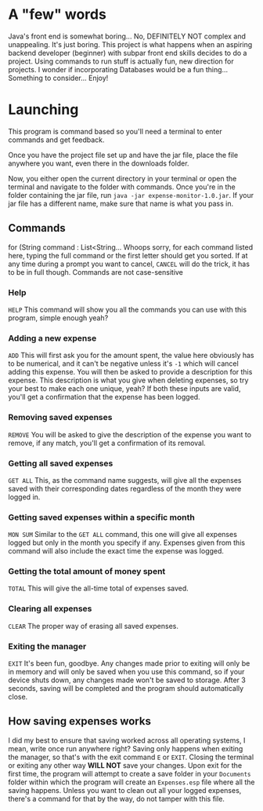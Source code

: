 # A "few" words
Java's front end is somewhat boring...
No, DEFINITELY NOT complex and unappealing.
It's just boring.
This project is what happens when an aspiring backend developer
(beginner) with subpar front end skills decides to do a project.
Using commands to run stuff is actually fun, new direction for projects.
I wonder if incorporating Databases would be a fun thing...
Something to consider...
Enjoy!

# Launching
This program is command based so you'll need a terminal to enter commands and get feedback.

Once you have the project file set up and have the jar file, place the file anywhere you want, even there
in the downloads folder.

Now, you either open the current directory in your terminal or
open the terminal and navigate to the folder with commands.
Once you're in the folder containing the jar file, run `java -jar expense-monitor-1.0.jar`.
If your jar file has a different name, make sure that name is what you pass in.

## Commands
for (String command : List<String...
Whoops sorry, for each command listed here, typing the full command or the first letter should get you sorted.
If at any time during a prompt you want to cancel, `CANCEL` will do the trick, it has to be in full though.
Commands are not case-sensitive

### Help
`HELP`
This command will show you all the commands you can use with this program, simple enough yeah?

### Adding a new expense
`ADD`
This will first ask you for the amount spent, the value here obviously has to be numerical, and it can't be negative unless it's `-1` which will cancel adding this expense.
You will then be asked to provide a description for this expense. This description is what you give when deleting expenses, so try your best to make each one unique, yeah?
If both these inputs are valid, you'll get a confirmation that the expense has been logged.

### Removing saved expenses
`REMOVE`
You will be asked to give the description of the expense you want to remove, if any match, you'll get a confirmation of its removal.

### Getting all saved expenses
`GET ALL`
This, as the command name suggests, will give all the expenses saved with their corresponding dates regardless of the month they were logged in.

### Getting saved expenses within a specific month
`MON SUM`
Similar to the `GET ALL` command, this one will give all expenses logged but only in the month you specify if any. Expenses given from this command will also include the exact time 
the expense was logged.

### Getting the total amount of money spent
`TOTAL`
This will give the all-time total of expenses saved. 

### Clearing all expenses
`CLEAR`
The proper way of erasing all saved expenses.

### Exiting the manager
`EXIT`
It's been fun, goodbye. Any changes made prior to exiting will only be in memory and will only be saved when you use this command, so if your device shuts down, any changes made won't be saved to storage. After 3 seconds, saving will be completed and the program should automatically close.

## How saving expenses works
I did my best to ensure that saving worked across all operating systems, I mean, write once run anywhere right?
Saving only happens when exiting the manager, so that's with the exit command `E` or `EXIT`. Closing the terminal or exiting any other way **WILL NOT** save your changes.
Upon exit for the first time, the program will attempt to create a save folder in your `Documents` folder within which the program will create an `Expenses.esp` file where all the saving happens.
Unless you want to clean out all your logged expenses, there's a command for that by the way, do not tamper with this file.
